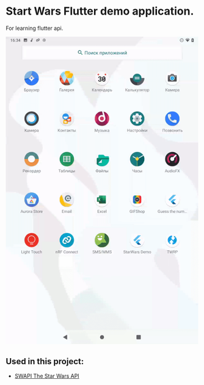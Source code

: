 # Start Wars Flutter demo application.

For learning flutter api.

![](preview.gif)

## Used in this project:

- [SWAPI The Star Wars API](https://swapi.dev/)
